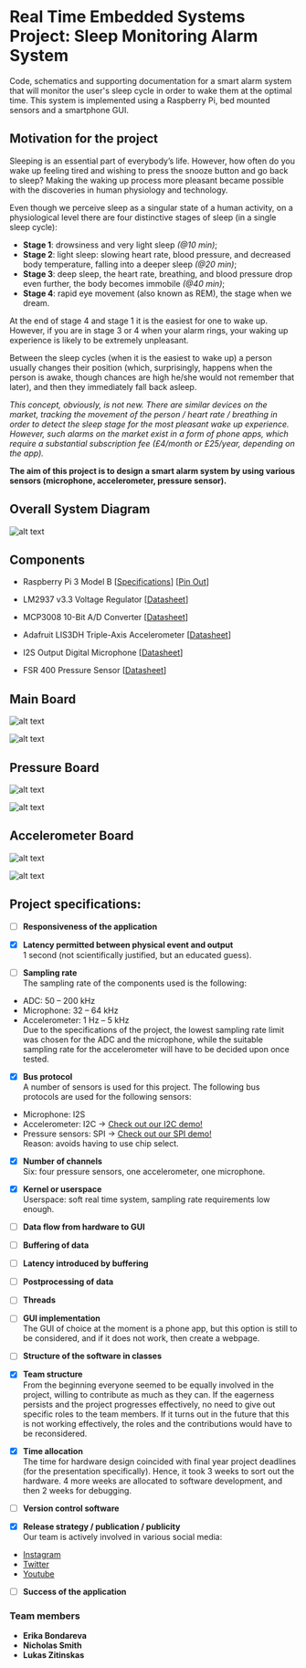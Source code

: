 # Real Time Embedded Systems Project: Sleep Monitoring Alarm System

Code, schematics and supporting documentation for a smart alarm system that will monitor the user's sleep cycle in order to wake them at the optimal time. This system is implemented using a Raspberry Pi, bed mounted sensors and a smartphone GUI.

## Motivation for the project

Sleeping is an essential part of everybody’s life. However, how often do you wake up feeling tired and wishing to press the snooze button and go back to sleep? Making the waking up process more pleasant became possible with the discoveries in human physiology and technology.

Even though we perceive sleep as a singular state of a human activity, on a physiological level there are four distinctive stages of sleep (in a single sleep cycle):
- **Stage 1**: drowsiness and very light sleep *(@10 min)*;
- **Stage 2**: light sleep: slowing heart rate, blood pressure, and decreased body temperature, falling into a deeper sleep *(@20 min)*;
- **Stage 3**: deep sleep, the heart rate, breathing, and blood pressure drop even further, the body becomes immobile *(@40 min)*;
- **Stage 4**: rapid eye movement (also known as REM), the stage when we dream.

At the end of stage 4 and stage 1 it is the easiest for one to wake up. However, if you are in stage 3 or 4 when your alarm rings, your waking up experience is likely to be extremely unpleasant. 

Between the sleep cycles (when it is the easiest to wake up) a person usually changes their position (which, surprisingly, happens when the person is awake, though chances are high he/she would not remember that later), and then they immediately fall back asleep.

*This concept, obviously, is not new. There are similar devices on the market, tracking the movement of the person / heart rate / breathing in order to detect the sleep stage for the most pleasant wake up experience. However, such alarms on the market exist in a form of phone apps, which require a substantial subscription fee (£4/month or £25/year, depending on the app).*

**The aim of this project is to design a smart alarm system by using various sensors (microphone, accelerometer, pressure sensor).**

## Overall System Diagram

![alt text](https://github.com/npes-95/sleeping-beauty/blob/master/media/smart_alarm_schematics.png)

## Components

- Raspberry Pi 3 Model B
[[Specifications](https://www.raspberrypi.org/products/raspberry-pi-3-model-b/)]
[[Pin Out](https://pinout.xyz/)]

- LM2937 v3.3 Voltage Regulator 
[[Datasheet](https://github.com/npes-95/sleeping-beauty/blob/master/hardware/Datasheets/Regulator.pdf)]

- MCP3008 10-Bit A/D Converter
[[Datasheet](https://github.com/npes-95/sleeping-beauty/blob/master/hardware/Datasheets/MCP3008.pdf)]

- Adafruit LIS3DH Triple-Axis Accelerometer 
[[Datasheet](https://github.com/npes-95/sleeping-beauty/blob/master/hardware/Datasheets/Accelerometer.pdf)]

- I2S Output Digital Microphone
[[Datasheet](https://github.com/npes-95/sleeping-beauty/blob/master/hardware/Datasheets/Microphone.PDF)]

- FSR 400 Pressure Sensor
[[Datasheet](https://github.com/npes-95/sleeping-beauty/blob/master/hardware/Datasheets/Pressure.pdf)]

## Main Board

![alt text](https://github.com/npes-95/sleeping-beauty/blob/master/hardware/schematic/Main%20Schematic.PNG)


![alt text](https://github.com/npes-95/sleeping-beauty/blob/master/hardware/pcb/Main%20PCB.PNG)

## Pressure Board

![alt text](https://github.com/npes-95/sleeping-beauty/blob/master/hardware/schematic/Pressure%20Schematic.PNG)


![alt text](https://github.com/npes-95/sleeping-beauty/blob/master/hardware/pcb/Pressure%20PCB.PNG)

## Accelerometer Board

![alt text](https://github.com/npes-95/sleeping-beauty/blob/master/hardware/schematic/Accelerometer%20Schematic.PNG)


![alt text](https://github.com/npes-95/sleeping-beauty/blob/master/hardware/pcb/Accelerometer.PNG)

## Project specifications:

- [ ] **Responsiveness of the application**

- [x] **Latency permitted between physical event and output** <br />
1 second (not scientifically justified, but an educated guess).

- [ ] **Sampling rate** <br />
The sampling rate of the components used is the following:
- ADC: 50 – 200 kHz
- Microphone: 32 – 64 kHz
- Accelerometer: 1 Hz – 5 kHz <br />
Due to the specifications of the project, the lowest sampling rate limit was chosen for the ADC and the microphone, while the suitable sampling rate for the accelerometer will have to be decided upon once tested.

- [x] **Bus protocol** <br />
A number of sensors is used for this project. The following bus protocols are used for the following sensors:
- Microphone: I2S
- Accelerometer: I2C -> [Check out our I2C demo!](https://youtu.be/kbwUbBWLsfQ)
- Pressure sensors: SPI -> [Check out our SPI demo!](https://youtu.be/tLUy4hVlnH0)<br />
Reason: avoids having to use chip select.

- [x] **Number of channels** <br />
Six: four pressure sensors, one accelerometer, one microphone.

- [x] **Kernel or userspace** <br />
Userspace: soft real time system, sampling rate requirements low enough.

- [ ] **Data flow from hardware to GUI**

- [ ] **Buffering of data**

- [ ] **Latency introduced by buffering**

- [ ] **Postprocessing of data**

- [ ] **Threads**

- [ ] **GUI implementation** <br />
The GUI of choice at the moment is a phone app, but this option is still to be considered, and if it does not work, then create a webpage.

- [ ] **Structure of the software in classes**

- [x] **Team structure** <br />
From the beginning everyone seemed to be equally involved in the project, willing to contribute as much as they can. If the eagerness persists and the project progresses effectively, no need to give out specific roles to the team members. If it turns out in the future that this is not working effectively, the roles and the contributions would have to be reconsidered.

- [x] **Time allocation** <br />
The time for hardware design coincided with final year project deadlines (for the presentation specifically). Hence, it took 3 weeks to sort out the hardware. 4 more weeks are allocated to software development, and then 2 weeks for debugging.

- [ ] **Version control software**

- [x] **Release strategy / publication / publicity** <br />
Our team is actively involved in various social media:
- [Instagram](https://www.instagram.com/sleeping.beauty.uofg/)
- [Twitter](https://twitter.com/SleepBeauty2018)
- [Youtube](https://www.youtube.com/channel/UCnenRGqD6ltJDOzgHJ9lT9g)

- [ ] **Success of the application**

### Team members
- **Erika Bondareva**
- **Nicholas Smith**
- **Lukas Zitinskas**
